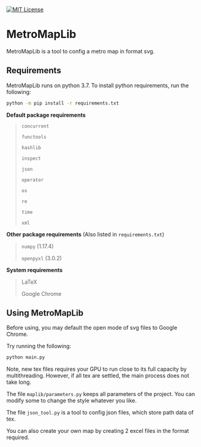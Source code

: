 [![MIT License](https://img.shields.io/badge/license-MIT-blue.svg?style=flat)](http://choosealicense.com/licenses/mit/)

# MetroMapLib

MetroMapLib is a tool to config a metro map in format svg.

## Requirements

MetroMapLib runs on python 3.7. To install python requirements, run the following:
```sh
python -m pip install -r requirements.txt
```

**Default package requirements**

> `concurrent`
> 
> `functools`
> 
> `hashlib`
> 
> `inspect`
> 
> `json`
> 
> `operator`
> 
> `os`
> 
> `re`
> 
> `time`
> 
> `xml`

**Other package requirements** (Also listed in `requirements.txt`)

> `numpy` (1.17.4)
> 
> `openpyxl` (3.0.2)

**System requirements**

> LaTeX
> 
> Google Chrome

## Using MetroMapLib

Before using, you may default the open mode of svg files to Google Chrome.

Try running the following:
```sh
python main.py
```

Note, new tex files requires your GPU to run close to its full capacity by multithreading. However, if all tex are settled, the main process does not take long.

The file `maplib/parameters.py` keeps all parameters of the project. You can modify some to change the style whatever you like.

The file `json_tool.py` is a tool to config json files, which store path data of tex.

You can also create your own map by creating 2 excel files in the format required.

